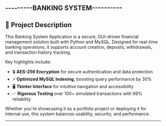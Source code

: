 ---------BANKING SYSTEM----------
---

## 📝 Project Description

This Banking System Application is a secure, GUI-driven financial management solution built with Python and MySQL. Designed for real-time banking operations, it supports account creation, deposits, withdrawals, and transaction history tracking.

Key highlights include:
- 🔒 **AES-256 Encryption** for secure authentication and data protection
- ⚡ **Optimized MySQL Indexing**, boosting query performance by 30%
- 🖥️ **Tkinter Interface** for intuitive navigation and accessibility
- ✅ **Rigorous Testing** over 100+ simulated transactions with 99% reliability

Whether you're showcasing it as a portfolio project or deploying it for internal use, this system balances usability, security, and performance.

---

